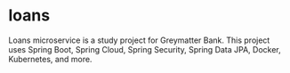 # loans

Loans microservice is a study project for Greymatter Bank. This project uses Spring Boot, Spring Cloud, Spring Security,
Spring Data JPA, Docker, Kubernetes, and more.
